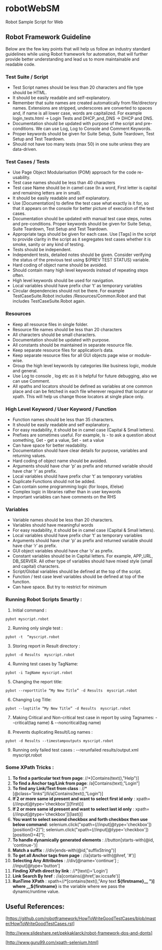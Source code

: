 # robotWebSM
Robot Sample Script for Web
## Robot Framework Guideline
Below are the few key points that will help us follow an industry standard guidelines while using Robot framework for automation, that will further provide better understanding and lead us to more maintainable and readable code.


### Test Suite / Script 

* Test Script names should be less than 20 characters and file type should be HTML.
* It should be easily readable and self-explanatory.
* Remember that suite names are created automatically from file/directory names. Extensions are stripped, underscores are converted to spaces and, if name is all lower case, words are capitalized. For example login_tests.html -> Login Tests and DHCP_and_DNS -> DHCP and DNS.
* Documentation should be updated with purpose of the script and pre-conditions. We can use Log, Log to Console and Comment Keywords.
* Proper keywords should be given for Suite Setup, Suite Teardown, Test Setup and Test Teardown.
* Should not have too many tests (max 50) in one suite unless they are data-driven.

### Test Cases / Tests 

* Use Page Object Modularisation (POM) approach for the code re-usability.
* Test case names should be less than 40 characters 
* Test case Name should be in camel case (In a word, First letter is capital and remaining letters are in small).
* It should be easily readable and self explanatory.
* Use [Documentation] to define the test case what exactly is it for, so that it appears on the console for better picture of execution of the test cases.
* Documentation should be updated with manual test case steps, notes and pre-conditions. Proper keywords should be given for Suite Setup, Suite Teardown, Test Setup and Test Teardown.
* Appropriate tags should be given for each case. Use [Tags] in the script to provide clarity in the script as it segregates test cases whether it is smoke, sanity or any kind of testing.
* Tests should be independent. 
* Independent tests, detailed notes should be given. Consider verifying the status of the previous test using ${PREV TEST STATUS} variable.
* Hard coding of object name should be avoided.
* Should contain many high level keywords instead of repeating steps often.
* High level keywords should be used for navigation.
* Local variables should have prefix char ‘t’ as temporary variables
* Circular dependencies should not be there. For example TestCaseSuite.Robot includes /Resources/Common.Robot and that includes TestCaseSuite.Robot again.    

### Resources 

* Keep all resource files in single folder.
* Resource file names should be less than 20 characters 
* All characters should be small characters.
* Documentation should be updated with purpose.
* All constants should be maintained in separate resource file.
* Keep separate resource files for application’s data.
* Keep separate resource files for all GUI objects page wise or module-wise.
* Group the high level keywords by categories like business logic, module and general.
* Use Log to console , log etc as it is helpful for future debugging, also we can use Comment.
* All xpaths and locators should be defined as variables at one common place and can be fetched in each file wherever required that locator or xpath. This will help us change those locators at single place only.

### High Level Keyword / User Keyword / Function 

* Function names should be less than 35 characters.
* It should be easily readable and self explanatory.
* For easy readability, it should be in camel case (Capital & Small letters).
* Prefixes are sometimes useful. For example, Is - to ask a question about something, Get - get a value, Set - set a value
* Can have space for better readability.
* Documentation should have clear details for purpose, variables and returning values.
* Hard coding of object name should be avoided.
* Arguments should have char ‘p’ as prefix and returned variable should have char ‘r’ as prefix.
* Local variables should have prefix char ‘t’ as temporary variables
* Duplicate Functions should not be added.
* Can contain some programming logic (for loops, if/else)
* Complex logic in libraries rather than in user keywords
* Important variables can have comments on the RHS

### Variables 

* Variable names should be less than 20 characters.
* Variables should have meaningful words
* For easy readability, it should be in camel case (Capital & Small letters).
* Local variables should have prefix char ‘t’ as temporary variables
* Arguments should have char ‘p’ as prefix and returned variable should have char ‘r’ as prefix.
* GUI object variables should have char ‘o’ as prefix.
* Constant variables should be in Capital letters. For example, APP_URL, DB_SERVER. All other type of variables should have mixed style (small and capital) characters.
* Script/Global variables should be defined at the top of the script.
* Function / test case level variables should be defined at top of the function.
* Can have space. But try to restrict for minimum

### Running Robot Scripts Smartly :

1. Initial command :  
```
pybot myscript.robot
```
2. Running only single test :  
```
pybot -t  “myscript.robot
```
3. Storing report in Result directory :  
```
pybot -d Results  myscript.robot
```
4. Running test cases by TagName:  
```
pybot -i TagName myscript.robot
```
5. Changing the report title:  
```
pybot --reporttitle “My New Title” -d Results  myscript.robot
```
6. Changing Log Title:  
```
pybot --logtitle “My New Title” -d Results  myscript.robot
```
7. Making Critical and Non-critical test case in report by using Tagnames:  --critical(tag name)  &  --noncritical(tag name)

8. Prevents duplicating Result/Log names :  
```
pybot -d Results --timestampoutputs myscript.robot
```
9. Running only failed test cases :  --rerunfailed results/output.xml myscript.robot

### Some XPath Tricks :

1. __To find a particular text from page__: //*[Contains(text(),"Help")]
2. __To find a Anchor tag/Link from page__: /a[Contains(text),”Login”]
3. __To find any Link/Text from class__ :   //*[@class=”links”]/li/a[Contains(text(),”Login”)]
4. __If 2 or more same id present and want to select first id only__ :  xpath=(//input[@type='checkbox'])[first()]
5. __If 2 or more same id present and want to select last id only__ :  xpath=(//input[@type='checkbox'])[last()]
6. __You want to select second checkbox and forth checkbox then use below command__:  selenium.click("xpath=(//input[@type='checkbox'])[position()=2]"); selenium.click("xpath=(//input[@type='checkbox'])[position()=4]");
7. __To handle dynamically generated elements__ :  //button[starts-with(@id, 'continue-')]
8. __Match a suffix__ : //div[ends-with(@id,"suffixString")]
9. __To get all Anchor tags from page__ : //a[starts-with(@href, '#')]
10. __Selecting Any Attributes__ : //div[@name='continue'] ;  //input[@type='button']
11. __Finding XPath direct by link__ : //*[text()='Login']
12. __Link Search By href__ : //a[contains(@href,'av.iccsafe')]
13. __RunTime XPath__ :  xpath=//*[contains(text(),"Any text __${firstname}__ ")]  where __${firstname}__ is the variable where we pass the dynamic/runtime value.


## Useful References:

[https://github.com/robotframework/HowToWriteGoodTestCases/blob/master/HowToWriteGoodTestCases.rst]


[http://www.slideshare.net/pekkaklarck/robot-framework-dos-and-donts]


[http://www.guru99.com/xpath-selenium.html]


